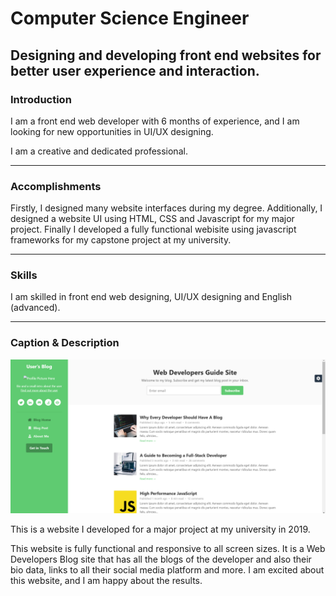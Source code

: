 # Computer Science Engineer
## Designing and developing front end websites for better user experience and interaction.

<h3>Introduction</h3>
<p>I am a front end web developer with 6 months of experience, and I am looking for new opportunities in UI/UX designing.<p>
<p>I am a creative and dedicated professional.</p>
<hr>

<h3>Accomplishments</h3>
<p>Firstly, I designed many website interfaces during my degree. Additionally, I designed a website UI using HTML, CSS and Javascript for my major project. Finally I developed a fully functional webisite using javascript frameworks for my capstone project at my university.</p>
<hr>

<h3>Skills</h3>
<p>I am skilled in front end web designing, UI/UX designing and English (advanced).</p>
<hr>

<h3>Caption & Description</h3>
<img src="https://raw.githubusercontent.com/uddipg/Portfolio/master/Web%20Dev%20Blog.png" alt="My Project">
<p>This is a website I developed for a major project at my university in 2019.</p>
<p>This website is fully functional and responsive to all screen sizes. It is a Web Developers Blog site that has all the blogs of the developer and also their bio data, links to all their social media platform and more. I am excited about this website, and I am happy about the results.</p>
